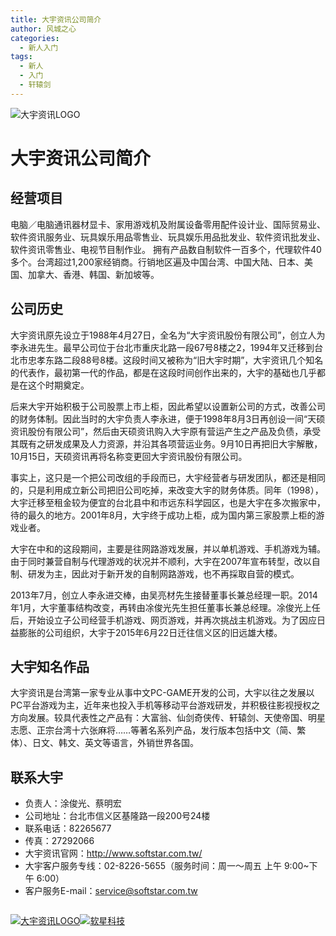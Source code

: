 ```yaml
---
title: 大宇资讯公司简介
author: 风城之心
categories:
  - 新人入门
tags:
  - 新人
  - 入门
  - 轩辕剑
---
```



![大宇资讯LOGO](../../../public/img/logo/softstar2.jpg)

# 大宇资讯公司简介


## 经营项目

电脑／电脑通讯器材显卡、家用游戏机及附属设备零用配件设计业、国际贸易业、软件资讯服务业、玩具娱乐用品零售业、玩具娱乐用品批发业、软件资讯批发业、软件资讯零售业、电视节目制作业。 拥有产品数自制软件一百多个，代理软件40多个。台湾超过1,200家经销商。行销地区遍及中国台湾、中国大陆、日本、美国、加拿大、香港、韩国、新加坡等。

<!-- more -->

## 公司历史
<p>大宇资讯原先设立于1988年4月27日，全名为“大宇资讯股份有限公司”，创立人为李永进先生。最早公司位于台北市重庆北路一段67号8楼之2，1994年又迁移到台北市忠孝东路二段88号8楼。这段时间又被称为“旧大宇时期”，大宇资讯几个知名的代表作，最初第一代的作品，都是在这段时间创作出来的，大宇的基础也几乎都是在这个时期奠定。</p>
<p>后来大宇开始积极于公司股票上市上柜，因此希望以设置新公司的方式，改善公司的财务体制。因此当时的大宇负责人李永进，便于1998年8月3日再创设一间“天硕资讯股份有限公司”，然后由天硕资讯购入大宇原有营运产生之产品及负债，承受其既有之研发成果及人力资源，并沿其各项营运业务。9月10日再把旧大宇解散，10月15日，天硕资讯再将名称变更回大宇资讯股份有限公司。</p>
<p>事实上，这只是一个把公司改组的手段而已，大宇经营者与研发团队，都还是相同的，只是利用成立新公司把旧公司吃掉，来改变大宇的财务体质。同年（1998），大宇迁移至租金较为便宜的台北县中和市远东科学园区，也是大宇在多次搬家中，待的最久的地方。2001年8月，大宇终于成功上柜，成为国内第三家股票上柜的游戏业者。</p>
<p>大宇在中和的这段期间，主要是往网路游戏发展，并以单机游戏、手机游戏为辅。由于同时兼营自制与代理游戏的状况并不顺利，大宇在2007年宣布转型，改以自制、研发为主，因此对于新开发的自制网路游戏，也不再採取自营的模式。</p>
<p>2013年7月，创立人李永进交棒，由吴亮材先生接替董事长兼总经理一职。2014年1月，大宇董事结构改变，再转由凃俊光先生担任董事长兼总经理。凃俊光上任后，开始设立子公司经营手机游戏、网页游戏，并再次挑战主机游戏。为了因应日益膨胀的公司组织，大宇于2015年6月22日迁往信义区的旧远雄大楼。</p>

## 大宇知名作品
大宇资讯是台湾第一家专业从事中文PC-GAME开发的公司，大宇以往之发展以PC平台游戏为主，近年来也投入手机等移动平台游戏研发，并积极往影视授权之方向发展。较具代表性之产品有：大富翁、仙剑奇侠传、轩辕剑、天使帝国、明星志愿、正宗台湾十六张麻将……等著名系列产品，发行版本包括中文（简、繁体）、日文、韩文、英文等语言，外销世界各国。


## 联系大宇
- 负责人：涂俊光、蔡明宏
- 公司地址：台北市信义区基隆路一段200号24楼
- 联系电话：82265677
- 传真：27292066
- 大宇资讯官网：http://www.softstar.com.tw/
- 大宇客户服务专线：02-8226-5655（服务时间：周一～周五 上午 9:00~下午 6:00）
- 客户服务E-mail：service@softstar.com.tw


<style>
    .logos{
        display:flex;
        flex-flow:row;
        justify-content:flex-start;
        align-items:center;
    }
</style>

<div class="logos">
<div>

[![大宇资讯LOGO](../../../public/img/logo/softstar2.jpg)](http://www.softstar.com.tw/)
</div>
<div>

[![软星科技](../../../public/img/logo/softstar_cn.jpeg)](https://www.softstar.net.cn/)
</div>
</div>